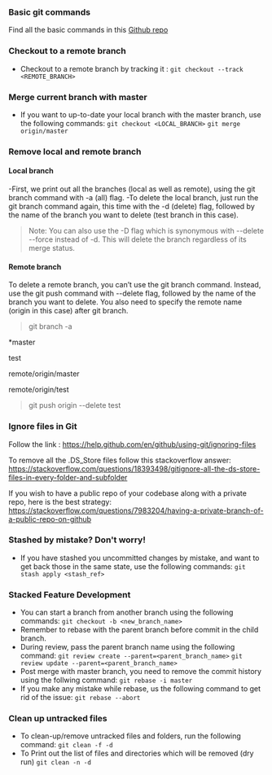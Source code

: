 ### Basic git commands

Find all the basic commands in this [Github repo](https://github.com/Kunena/Kunena-Forum/wiki/Create-a-new-branch-with-git-and-manage-branches)

### Checkout to a remote branch
- Checkout to a remote branch by tracking it : `git checkout --track <REMOTE_BRANCH>`

### Merge current branch with master
- If you want to up-to-date your local branch with the master branch, use the following commands: 
  `git checkout <LOCAL_BRANCH>`
  `git merge origin/master`

### Remove local and remote branch

#### Local branch
-First, we print out all the branches (local as well as remote), using the git branch command with -a (all) flag.
-To delete the local branch, just run the git branch command again, this time with the -d (delete) flag, followed by the name of the branch you want to delete (test branch in this case).

>Note: You can also use the -D flag which is synonymous with --delete --force instead of -d. This will delete the branch regardless of its merge status.

#### Remote branch

To delete a remote branch, you can’t use the git branch command. Instead, use the git push command with --delete flag, followed by the name of the branch you want to delete. You also need to specify the remote name (origin in this case) after git branch.

>git branch -a

*master

test

remote/origin/master

remote/origin/test

>git push origin --delete test

### Ignore files in Git

Follow the link : https://help.github.com/en/github/using-git/ignoring-files

To remove all the .DS_Store files follow this stackoverflow answer: https://stackoverflow.com/questions/18393498/gitignore-all-the-ds-store-files-in-every-folder-and-subfolder


If you wish to have a public repo of your codebase along with a private repo, here is the best strategy: https://stackoverflow.com/questions/7983204/having-a-private-branch-of-a-public-repo-on-github


### Stashed by mistake? Don't worry!
- If you have stashed you uncommitted changes by mistake, and want to get back those in the same state, use the following commands: 
  `git stash apply <stash_ref>`

### Stacked Feature Development
- You can start a branch from another branch using the following commands:
  `git checkout -b <new_branch_name>`
- Remember to rebase with the parent branch before commit in the child branch.
- During review, pass the parent branch name using the following command:
  `git review create --parent=<parent_branch_name>`
  `git review update --parent=<parent_branch_name>`
- Post merge with master branch, you need to remove the commit history using the follwing command:
  `git rebase -i master`
- If you make any mistake while rebase, us the following command to get rid of the issue:
  `git rebase --abort`
  
 ### Clean up untracked files
 - To clean-up/remove untracked files and folders, run the following command:
    `git clean -f -d`
 - To Print out the list of files and directories which will be removed (dry run)
    `git clean -n -d`
